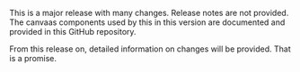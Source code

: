 This is a major release with many changes. Release notes are not provided. The canvaas components used by this in this version are documented and provided in this GitHub repository.

From this release on, detailed information on changes will be provided. That is a promise.
